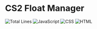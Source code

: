 # CS2 Float Manager

![Total Lines](https://img.shields.io/badge/dynamic/json?url=https://raw.githubusercontent.com/mrbensor/CS2-FloatCalc/main/loc.yml&query=$.total&label=Total%20Lines&color=blue)
![JavaScript](https://img.shields.io/badge/dynamic/json?url=https://raw.githubusercontent.com/DEIN_USER/DEIN_REPO/main/loc.json&query=$.javascript&label=JavaScript&color=yellow)
![CSS](https://img.shields.io/badge/dynamic/json?url=https://raw.githubusercontent.com/DEIN_USER/DEIN_REPO/main/loc.json&query=$.css&label=CSS&color=blue)
![HTML](https://img.shields.io/badge/dynamic/json?url=https://raw.githubusercontent.com/DEIN_USER/DEIN_REPO/main/loc.json&query=$.html&label=HTML&color=orange)

